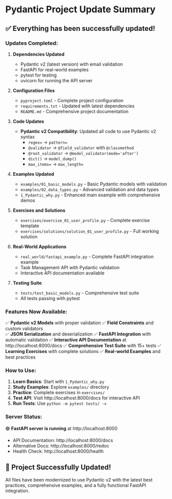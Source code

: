 # Pydantic Project Update Summary

## ✅ Everything has been successfully updated!

### Updates Completed:

1. **Dependencies Updated**
   - Pydantic v2 (latest version) with email validation
   - FastAPI for real-world examples
   - pytest for testing
   - uvicorn for running the API server

2. **Configuration Files**
   - `pyproject.toml` - Complete project configuration
   - `requirements.txt` - Updated with latest dependencies
   - `README.md` - Comprehensive project documentation

3. **Code Updates**
   - **Pydantic v2 Compatibility**: Updated all code to use Pydantic v2 syntax
     - `regex=` → `pattern=`
     - `@validator` → `@field_validator` with `@classmethod`
     - `@root_validator` → `@model_validator(mode='after')`
     - `dict()` → `model_dump()`
     - `max_items=` → `max_length=`

4. **Examples Updated**
   - `examples/01_basic_models.py` - Basic Pydantic models with validation
   - `examples/02_data_types.py` - Advanced validation and data types
   - `1_Pydantic_why.py` - Enhanced main example with comprehensive demos

5. **Exercises and Solutions**
   - `exercises/exercise_01_user_profile.py` - Complete exercise template
   - `exercises/solutions/solution_01_user_profile.py` - Full working solution

6. **Real-World Applications**
   - `real_world/fastapi_example.py` - Complete FastAPI integration example
   - Task Management API with Pydantic validation
   - Interactive API documentation available

7. **Testing Suite**
   - `tests/test_basic_models.py` - Comprehensive test suite
   - All tests passing with pytest

### Features Now Available:

✅ **Pydantic v2 Models** with proper validation
✅ **Field Constraints** and custom validators  
✅ **JSON Serialization** and deserialization
✅ **FastAPI Integration** with automatic validation
✅ **Interactive API Documentation** at http://localhost:8000/docs
✅ **Comprehensive Test Suite** with 15+ tests
✅ **Learning Exercises** with complete solutions
✅ **Real-world Examples** and best practices

### How to Use:

1. **Learn Basics**: Start with `1_Pydantic_why.py`
2. **Study Examples**: Explore `examples/` directory
3. **Practice**: Complete exercises in `exercises/`
4. **Test API**: Visit http://localhost:8000/docs for interactive API
5. **Run Tests**: Use `python -m pytest tests/ -v`

### Server Status:
🟢 **FastAPI server is running** at http://localhost:8000
- API Documentation: http://localhost:8000/docs
- Alternative Docs: http://localhost:8000/redoc
- Health Check: http://localhost:8000/health

## 🎉 Project Successfully Updated!

All files have been modernized to use Pydantic v2 with the latest best practices, comprehensive examples, and a fully functional FastAPI integration.
